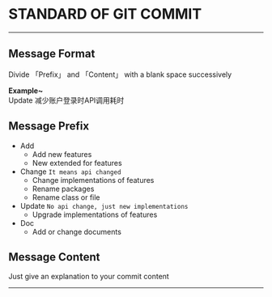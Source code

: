 # STANDARD OF GIT COMMIT


---

## Message Format

Divide 「Prefix」 and 「Content」 with a blank space successively  

**Example~**  
Update 减少账户登录时API调用耗时

## Message Prefix

- Add
  - Add new features
  - New extended for features
- Change ``It means api changed``
  - Change implementations of features
  - Rename packages
  - Rename class or file
- Update ``No api change, just new implementations``
  - Upgrade implementations of features
- Doc
  - Add or change documents


## Message Content

Just give an explanation to your commit content

---

